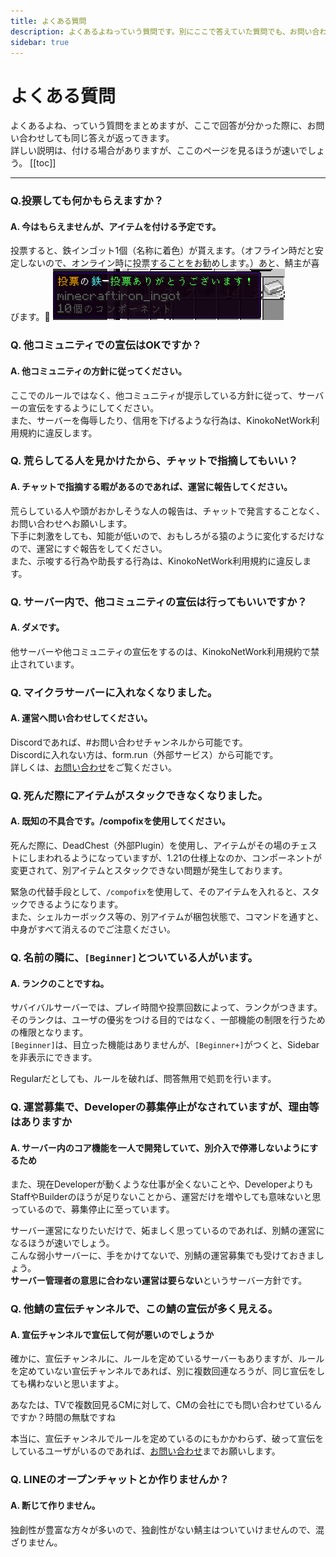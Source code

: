 ```yaml
---
title: よくある質問
description: よくあるよねっていう質問です。別にここで答えていた質問でも、お問い合わせでは反応します。
sidebar: true
---
```

# よくある質問
よくあるよね、っていう質問をまとめますが、ここで回答が分かった際に、お問い合わせしても同じ答えが返ってきます。<br>
詳しい説明は、付ける場合がありますが、ここのページを見るほうが速いでしょう。
[[toc]]

---

### Q.投票しても何かもらえますか？
#### A. 今はもらえませんが、アイテムを付ける予定です。
投票すると、鉄インゴット1個（名称に着色）が貰えます。（オフライン時だと安定しないので、オンライン時に投票することをお勧めします。）あと、鯖主が喜びます。🎉
![vote_IronIngot](../images/voteiron_ingot.png)

### Q. 他コミュニティでの宣伝はOKですか？
#### A. 他コミュニティの方針に従ってください。
ここでのルールではなく、他コミュニティが提示している方針に従って、サーバーの宣伝をするようにしてください。<br>
また、サーバーを侮辱したり、信用を下げるような行為は、KinokoNetWork利用規約に違反します。

### Q. 荒らしてる人を見かけたから、チャットで指摘してもいい？
#### A. チャットで指摘する暇があるのであれば、運営に報告してください。
荒らしている人や頭がおかしそうな人の報告は、チャットで発言することなく、お問い合わせへお願いします。<br>
下手に刺激をしても、知能が低いので、おもしろがる猿のように変化するだけなので、運営にすぐ報告をしてください。<br>
また、示唆する行為や助長する行為は、KinokoNetWork利用規約に違反します。

### Q. サーバー内で、他コミュニティの宣伝は行ってもいいですか？
#### A. ダメです。
他サーバーや他コミュニティの宣伝をするのは、KinokoNetWork利用規約で禁止されています。

### Q. マイクラサーバーに入れなくなりました。
#### A. 運営へ問い合わせしてください。
Discordであれば、#お問い合わせチャンネルから可能です。<br>
Discordに入れない方は、form.run（外部サービス）から可能です。<br>
詳しくは、[お問い合わせ](contact.md)をご覧ください。

### Q. 死んだ際にアイテムがスタックできなくなりました。
#### A. 既知の不具合です。/compofixを使用してください。
死んだ際に、DeadChest（外部Plugin）を使用し、アイテムがその場のチェストにしまわれるようになっていますが、1.21の仕様上なのか、コンポーネントが変更されて、別アイテムとスタックできない問題が発生しております。<br>

緊急の代替手段として、`/compofix`を使用して、そのアイテムを入れると、スタックできるようになります。<br>
また、シェルカーボックス等の、別アイテムが梱包状態で、コマンドを通すと、中身がすべて消えるのでご注意ください。

### Q. 名前の隣に、`[Beginner]`とついている人がいます。
#### A. ランクのことですね。
サバイバルサーバーでは、プレイ時間や投票回数によって、ランクがつきます。<br>
そのランクは、ユーザの優劣をつける目的ではなく、一部機能の制限を行うための権限となります。<br>
`[Beginner]`は、目立った機能はありませんが、`[Beginner+]`がつくと、Sidebarを非表示にできます。<br>

Regularだとしても、ルールを破れば、問答無用で処罰を行います。<br>

### Q. 運営募集で、Developerの募集停止がなされていますが、理由等はありますか
#### A. サーバー内のコア機能を一人で開発していて、別介入で停滞しないようにするため
また、現在Developerが動くような仕事が全くないことや、DeveloperよりもStaffやBuilderのほうが足りないことから、運営だけを増やしても意味ないと思っているので、募集停止に至っています。<br>

サーバー運営になりたいだけで、妬ましく思っているのであれば、別鯖の運営になるほうが速いでしょう。<br>
こんな弱小サーバーに、手をかけてないで、別鯖の運営募集でも受けておきましょう。<br>
**サーバー管理者の意思に合わない運営は要らない**というサーバー方針です。<br>

### Q. 他鯖の宣伝チャンネルで、この鯖の宣伝が多く見える。
#### A. 宣伝チャンネルで宣伝して何が悪いのでしょうか
確かに、宣伝チャンネルに、ルールを定めているサーバーもありますが、ルールを定めていない宣伝チャンネルであれば、別に複数回連なろうが、同じ宣伝をしても構わないと思いますよ。<br>

あなたは、TVで複数回見るCMに対して、CMの会社にでも問い合わせているんですか？時間の無駄ですね<br>

本当に、宣伝チャンネルでルールを定めているのにもかかわらず、破って宣伝をしているユーザがいるのであれば、[お問い合わせ](contact.md)までお願いします。

### Q. LINEのオープンチャットとか作りませんか？
#### A. 断じて作りません。
独創性が豊富な方々が多いので、独創性がない鯖主はついていけませんので、混ざりません。